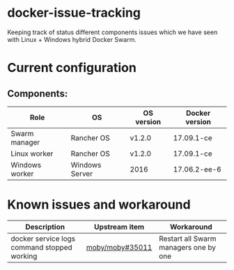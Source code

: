 # docker-issue-tracking
Keeping track of status different components issues which we have seen with Linux + Windows hybrid Docker Swarm.

# Current configuration
## Components:
| Role           | OS             | OS version | Docker version |
| -------------- | -------------- | ---------- | -------------- |
| Swarm manager  | Rancher OS     | v1.2.0     | 17.09.1-ce     |
| Linux worker   | Rancher OS     | v1.2.0     | 17.09.1-ce     |
| Windows worker | Windows Server | 2016       | 17.06.2-ee-6   |


# Known issues and workaround
| Description                                                                 | Upstream item          | Workaround                                                                              |
| --------------------------------------------------------------------------- | ---------------------- | --------------------------------------------------------------------------------------- |
| docker service logs command stopped working | [moby/moby#35011](https://github.com/moby/moby/issues/35011) | Restart all Swarm managers one by one |